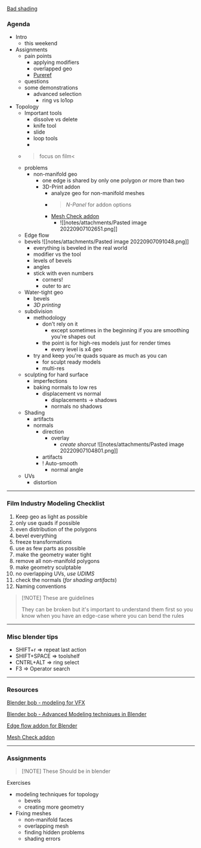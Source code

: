 [Bad shading](https://www.youtube.com/watch?v=qB1eg3ef5vs)

### Agenda
- Intro
	- this weekend
- Assignments
	- pain points
		- applying modifiers
		- overlapped geo
		- [Pureref](https://www.pureref.com/)
	- questions
	- some demonstrations
		- advanced selection
			- ring vs lo1op
- Topology
	- Important tools
		- dissolve vs delete
		- knife tool
		- slide
		- loop tools
		- 
	- >focus on film<
	- problems
		- non-manifold geo
			- one edge is shared by only one polygon *or* more than two
			- 3D-Print addon
				- analyze geo for non-manifold meshes
				- >*N-Panel* for addon options
				- [Mesh Check addon](https://pistiwique.gumroad.com/l/mesh_check_BGL_edition)
					- ![[notes/attachments/Pasted image 20220907102651.png]]
	- Edge flow
	- bevels ![[notes/attachments/Pasted image 20220907091048.png]]
		- everything is beveled in the real world
		- modifier vs the tool
		- levels of bevels
		- angles
		- stick with even numbers
			- corners!
			- outer to arc
	- Water-tight geo
		- bevels
		- *3D printing*
	- subdivision
		- methodology
			- don't rely on it
				- except sometimes in the beginning if you are smoothing you're shapes out
			- the point is for high-res models just for render times
				- every level is x4 geo
		- try and keep you're quads square as much as you can
			- for sculpt ready models
			- multi-res
	- sculpting for hard surface
		- imperfections
		- baking normals to low res
			- displacement vs normal
				- displacements -> shadows
				- normals no shadows
	- Shading
		- artifacts
		- normals
			- direction
				- overlay
					- *create shorcut* ![[notes/attachments/Pasted image 20220907104801.png]]
			- artifacts
			- ! Auto-smooth
				- normal angle
	- UVs
		- distortion

---

### Film Industry Modeling Checklist 
1. Keep geo as light as possible
2. only use quads if possible
3. even distribution of the polygons
4. bevel everything
5. freeze transformations
6. use as few parts as possible
7. make the geometry water tight
8. remove all non-manifold polygons
9. make geometry sculptable
10. no overlapping UVs, *use UDIMS*
11. check the normals (*for shading artifacts*)
12. Naming conventions

>[!NOTE] These are guidelines
>
>They can be broken but it's important to understand them first so you know when you have an edge-case where you can bend the rules

---
### Misc blender tips
- SHIFT+r => repeat last action
- SHIFT+SPACE => toolshelf
- CNTRL+ALT => ring select
- F3 => Operator search


---

### Resources

[Blender bob - modeling for VFX](https://www.youtube.com/watch?v=Nt2d0byHIPQ&list=PLg8eRfEI_iOmMe1IwoZVcj8spkr7T5Hue)

[Blender bob - Advanced Modeling techniques in Blender](https://www.youtube.com/watch?v=k7_V4sfsdwg&list=PLg8eRfEI_iOlbfEJXKp0_B-CVkbp1kSPm)

[Edge flow addon for Blender](https://github.com/BenjaminSauder/EdgeFlow/releases/tag/0.5)

[Mesh Check addon](https://pistiwique.gumroad.com/l/mesh_check_BGL_edition)


---

### Assignments

>[!NOTE] These Should be in blender

Exercises
- modeling techniques for topology
	- bevels
	- creating more geometry
- Fixing meshes
	- non-manifold faces
	- overlapping mesh
	- finding hidden problems
	- shading errors